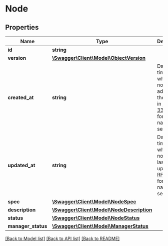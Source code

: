 # Node

## Properties
Name | Type | Description | Notes
------------ | ------------- | ------------- | -------------
**id** | **string** |  | [optional] 
**version** | [**\Swagger\Client\Model\ObjectVersion**](ObjectVersion.md) |  | [optional] 
**created_at** | **string** | Date and time at which the node was added to the swarm in [RFC 3339](https://www.ietf.org/rfc/rfc3339.txt) format with nano-seconds. | [optional] 
**updated_at** | **string** | Date and time at which the node was last updated in [RFC 3339](https://www.ietf.org/rfc/rfc3339.txt) format with nano-seconds. | [optional] 
**spec** | [**\Swagger\Client\Model\NodeSpec**](NodeSpec.md) |  | [optional] 
**description** | [**\Swagger\Client\Model\NodeDescription**](NodeDescription.md) |  | [optional] 
**status** | [**\Swagger\Client\Model\NodeStatus**](NodeStatus.md) |  | [optional] 
**manager_status** | [**\Swagger\Client\Model\ManagerStatus**](ManagerStatus.md) |  | [optional] 

[[Back to Model list]](../README.md#documentation-for-models) [[Back to API list]](../README.md#documentation-for-api-endpoints) [[Back to README]](../README.md)


